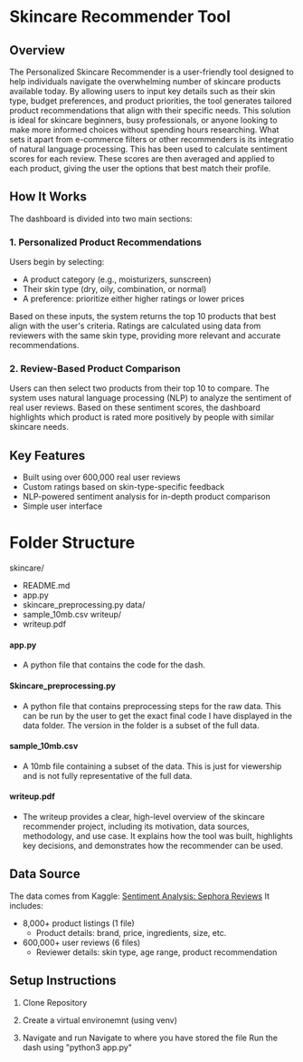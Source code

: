 # Skincare Recommender Tool
## Overview
The Personalized Skincare Recommender is a user-friendly tool designed to help individuals navigate the overwhelming number of skincare products available today. By allowing users to input key details such as their skin type, budget preferences, and product priorities, the tool generates tailored product recommendations that align with their specific needs. This solution is ideal for skincare beginners, busy professionals, or anyone looking to make more informed choices without spending hours researching. What sets it apart from e-commerce filters or other recommenders is its integratio of natural language processing. This has been used to calculate sentiment scores for each review. These scores are then averaged and applied to each product, giving the user the options that best match their profile. 


## How It Works
The dashboard is divided into two main sections:

### 1. Personalized Product Recommendations
Users begin by selecting:

  - A product category (e.g., moisturizers, sunscreen)
  - Their skin type (dry, oily, combination, or normal)
  - A preference: prioritize either higher ratings or lower prices

Based on these inputs, the system returns the top 10 products that best align with the user's criteria. Ratings are calculated using data from reviewers with the same skin type, providing more relevant and accurate recommendations.

### 2. Review-Based Product Comparison
Users can then select two products from their top 10 to compare. The system uses natural language processing (NLP) to analyze the sentiment of real user reviews. Based on these sentiment scores, the dashboard highlights which product is rated more positively by people with similar skincare needs.

## Key Features
  - Built using over 600,000 real user reviews
  - Custom ratings based on skin-type-specific feedback
  - NLP-powered sentiment analysis for in-depth product comparison
  - Simple user interface 

# Folder Structure
skincare/
- README.md
-  app.py
-  skincare_preprocessing.py
data/
- sample_10mb.csv
writeup/
- writeup.pdf

#### app.py 
  - A python file that contains the code for the dash.

#### Skincare_preprocessing.py
  - A python file that contains preprocessing steps for the raw data. This can be run by the user to get the exact final
    code I have displayed in the data folder. The version in the folder is a subset of the full data.

#### sample_10mb.csv
  - A 10mb file containing a subset of the data. This is just for viewership and is not fully representative of the full
    data.
    
#### writeup.pdf
  - The writeup provides a clear, high-level overview of the skincare recommender project, including its motivation, data
    sources, methodology, and use case. It explains how the tool was built, highlights key decisions, and
    demonstrates how the recommender can be used. 


## Data Source
The data comes from Kaggle:
[Sentiment Analysis: Sephora Reviews](https://www.kaggle.com/code/aashidutt3/sentiment-analysis-sephora-reviews#%F0%9F%AA%A7-About-the-Dataset)
It includes:
- 8,000+ product listings (1 file)
   - Product details: brand, price, ingredients, size, etc.
- 600,000+ user reviews (6 files)
  - Reviewer details: skin type, age range, product recommendation
 

## Setup Instructions

1. Clone Repository

2. Create a virtual environemnt (using venv) 
  
3. Navigate and run
   Navigate to where you have stored the file
   Run the dash using "python3 app.py"

   


